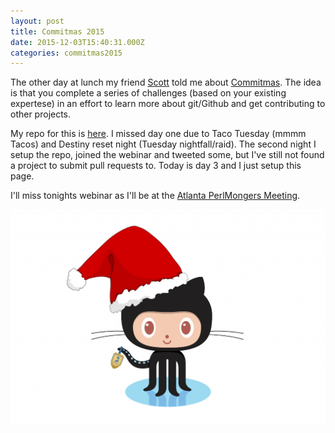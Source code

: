```yaml
---
layout: post
title: Commitmas 2015
date: 2015-12-03T15:40:31.000Z
categories: commitmas2015
---
```


The other day at lunch my friend [Scott](http://github.com/Sboss) told me about [Commitmas](https://github.com/commitmas/30-days-of-commitmas-2015). The idea is that you complete a series of challenges (based on your existing expertese) in an effort to learn more about git/Github and get contributing to other projects.

My repo for this is [here](http://github.com/Woody2143/commitmas-2015). I missed day one due to Taco Tuesday (mmmm Tacos) and Destiny reset night (Tuesday nightfall/raid). The second night I setup the repo, joined the webinar and tweeted some, but I've still not found a project to submit pull requests to. Today is day 3 and I just setup this page.

I'll miss tonights webinar as I'll be at the [Atlanta PerlMongers Meeting](http://atlanta.pm.org).

![Holiday octocat](/assets/holiday-octocat-1024x699.png)
